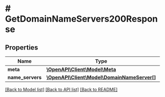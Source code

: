 # # GetDomainNameServers200Response

## Properties

Name | Type | Description | Notes
------------ | ------------- | ------------- | -------------
**meta** | [**\OpenAPI\Client\Model\Meta**](Meta.md) |  |
**name_servers** | [**\OpenAPI\Client\Model\DomainNameServer[]**](DomainNameServer.md) |  |

[[Back to Model list]](../../README.md#models) [[Back to API list]](../../README.md#endpoints) [[Back to README]](../../README.md)
